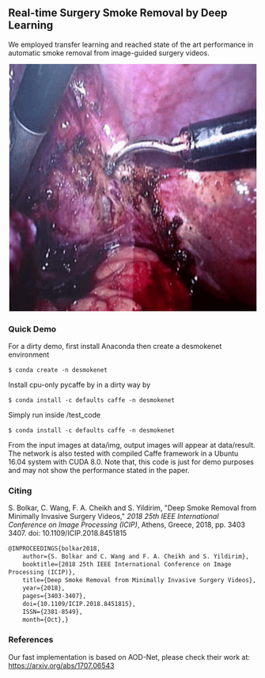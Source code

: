 
## Real-time Surgery Smoke Removal by Deep Learning

We employed transfer learning and reached state of the art performance in automatic smoke removal from image-guided surgery videos. 

<div align="center">
  <img src="/videos/example1.gif" width="500"><br>
</div>


### Quick Demo

For a dirty demo, first install Anaconda then create a desmokenet environment
    
    $ conda create -n desmokenet

Install cpu-only pycaffe by in a dirty way by

    $ conda install -c defaults caffe -n desmokenet

Simply run inside /test_code

    $ conda install -c defaults caffe -n desmokenet
    
From the input images at data/img, output images will appear at data/result. The network is also tested with compiled Caffe framework in a Ubuntu 16.04 system with CUDA 8.0. Note that, this code is just for demo purposes and may not show the performance stated in the paper. 

### Citing

S. Bolkar, C. Wang, F. A. Cheikh and S. Yildirim, "Deep Smoke Removal from Minimally Invasive Surgery Videos," _2018 25th IEEE International Conference on Image Processing (ICIP)_, Athens, Greece, 2018, pp. 3403 3407.   doi: 10.1109/ICIP.2018.8451815  

	@INPROCEEDINGS{bolkar2018,  
		author={S. Bolkar and C. Wang and F. A. Cheikh and S. Yildirim},  
		booktitle={2018 25th IEEE International Conference on Image Processing (ICIP)},  
		title={Deep Smoke Removal from Minimally Invasive Surgery Videos},  
		year={2018},  
		pages={3403-3407},  
		doi={10.1109/ICIP.2018.8451815},  
		ISSN={2381-8549},  
		month={Oct},}

### References

Our fast implementation is based on AOD-Net, please check their work at: https://arxiv.org/abs/1707.06543 

